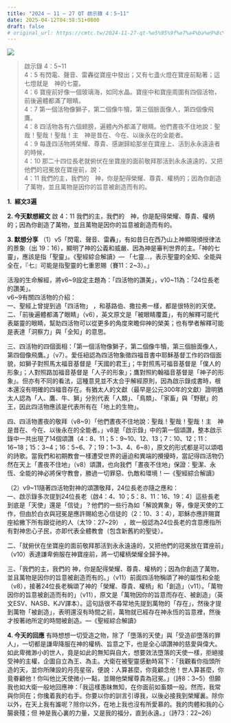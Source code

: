 ```yaml
---
title: "2024 – 11 – 27 QT 啟示錄 4：5~11"
date: 2025-04-12T04:58:51+0800
draft: false
# original_url: https://cmtc.tw/2024-11-27-qt-%e5%95%9f%e7%a4%ba%e9%8c%84-4%ef%bc%9a511
---
```


![](/images/qt.jpg)
> 啟示錄 4：5\~11  
> 4：5 有閃電、聲音、雷轟從寶座中發出；又有七盞火燈在寶座前點著；這七燈就是　神的七靈。  
> 4：6 寶座前好像一個玻璃海，如同水晶。寶座中和寶座周圍有四個活物，前後遍體都滿了眼睛。  
> 4：7 第一個活物像獅子，第二個像牛犢，第三個臉面像人，第四個像飛鷹。  
> 4：8 四活物各有六個翅膀，遍體內外都滿了眼睛。他們晝夜不住地說：聖哉！聖哉！聖哉！主　神是昔在、今在、以後永在的全能者。  
> 4：9 每逢四活物將榮耀、尊貴、感謝歸給那坐在寶座上、活到永永遠遠者的時候，  
> 4：10 那二十四位長老就俯伏在坐寶座的面前敬拜那活到永永遠遠的，又把他們的冠冕放在寶座前，說：  
> 4：11 我們的主，我們的　神，你是配得榮耀、尊貴、權柄的；因為你創造了萬物，並且萬物是因你的旨意被創造而有的。

**1.  經文3遍**

**2. 今天默想經文**
啟 4：11 我們的主，我們的　神，你是配得榮耀、尊貴、權柄的；因為你創造了萬物，並且萬物是因你的旨意被創造而有的。

**3. 默想分享**
（1）v5「閃電、聲音、雷轟」，有如昔日在西乃山上神顯現頒授律法的景象（出 19：16），顯明了神的公義和威嚴、因為神是審判世界的主。「神的七靈」，應該是指「聖靈」。《聖經綜合解讀》— 「七靈…，表示聖靈的全知、全能與全在，『七』可能是指聖靈的七重恩賜（賽11：2\~3）。」

活潑的生命解經，將v6\~9設定主題為：「四活物的讚美」，v10\~11為：「24位長老的讚美」。  
v6\~9有關四活物的介紹：  
一、聖經上曾提到過「四活物」 ，和基路伯、撒拉弗一樣，都是很特別的天使。  
二、「前後遍體都滿了眼睛」（v6），英文原文是「被眼睛覆蓋」，有的解釋可能代表屬靈的眼睛，幫助四活物可以從更多的角度來瞻仰神的榮美；也有學者解釋可能是表達「洞察力」與「全知」的意思。

三、四活物的四個面相：「第一個活物像獅子，第二個像牛犢，第三個臉面像人，第四個像飛鷹。」（v7）。愛任紐認為四活物象徵四福音書中耶穌基督工作的四個面貌，如獅子對照馬太福音基督是「天國的君王」；牛對照馬可福音基督是「僕人的形象」；人對照路加福音基督是「人子的形象」；鷹對照約翰福音基督是「神子的形象」。但亦有不同的看法，這種意見並不太合乎解經原則，因為啟示錄成書時，根本還沒有明確的四福音存在。有猶太人的文獻（最早是公元300年的文獻）證明猶太人認為「人、鷹、牛、獅」分別代表「人類」、「鳥類」、「家畜」與「野獸」的王，因此四活物應該是代表所有在「地上的生物」。

四、四活物晝夜的敬拜（v8\~9）「他們晝夜不住地說：聖哉！聖哉！聖哉！主　神是昔在、今在、以後永在的全能者。」v8是「啟示錄」中的第一個頌讚，整本啟示錄中一共出現了14個頌讚（4：8、11；5：9\~10、12、13；7：10、12；11：16\~18；15：3\~4；16：5\~6、7；19：1\~3、4、6\~8），原文的形式都是可以頌唱的詩歌。當我們和初期教會一樣遭受世界的逼迫和異端的攪擾時，當記得四活物仍然在天上「晝夜不住地」（v8）頌讚，也向我們「晝夜不住地」保證：聖潔、永恆、全能的神必將保守教會，勝過一切罪惡、仇敵和環境！—《聖經綜合解讀》

（2）v9\~11隨著四活物對神的頌讚敬拜，24位長老亦隨之應和：  
一、啟示錄多次提到24位長老（啟4：4、10；5：8、11：16、19：4）這些長老到底是「天使」還是「信徒」？他們的一些行為如「解說異象」等，像是天使的工作，但由於白衣與冠冕是應許賜給忠心信徒的（2：10、3：4），耶穌亦應許賜寶座給撇下所有跟從祂的人（太19：27\~29） ，故一般認為24位長老的含意應指所有對神忠心子民，亦即代表全體教會（包含新舊約的聖徒）。

二、「就俯伏在坐寶座的面前敬拜那活到永永遠遠的，又把他們的冠冕放在寶座前」（v10）表達謙卑俯服在神寶座前，將一切權柄榮耀全歸予神。

三、「我們的主，我們的 神，你是配得榮耀、尊貴、權柄的；因為你創造了萬物，並且萬物是因你的旨意被創造而有的。」（v11）前面四活物稱頌了神的屬性和全能（v8），接著24位長老稱頌了神的「榮耀、尊貴、權柄」和「創造」（v11）。「萬物因你的旨意被創造而有的」（v11），原文是「萬物因你的旨意而存在、被創造」（英文ESV、NASB、KJV譯本）。這句話很不尋常地先提到萬物的「存在」，然後才提到萬物「被創造」，表明還沒有時間之前，萬物就已經存在神永恆的旨意裡，然後才按著祂所定的時間被創造。—《聖經綜合解讀》

**4. 今天的回應**
有時想想一切受造之物，除了「墮落的天使」與「受造卻墮落的罪人」，一切都是謙卑降服在神的權柄、旨意之下，也是全心頌讚神的慈愛與偉大。如此卑微渺小的世人，竟是如此的無知與自大，想要效法墮落的天使一樣，拒絕接受神的主權，企圖自立為王、為主。大衛在被聖靈感動時寫下：「我觀看你指頭所造的天，並你所陳設的月亮星宿，便說：人算甚麼，你竟顧念他！世人算甚麼，你竟眷顧他！你叫他比天使微小一點，並賜他榮耀尊貴為冠冕。」（詩8：3\~5）但願我也如大衛一般地回應神：「我這樣愚昧無知，在你面前如畜類一般。然而，我常與你同在；你攙着我的右手。你要以你的訓言引導我，以後必接我到榮耀裏。除你以外，在天上我有誰呢？除你以外，在地上我也沒有所愛慕的。我的肉體和我的心腸衰殘；但 神是我心裏的力量，又是我的福分，直到永遠。」（詩73：22\~26）
